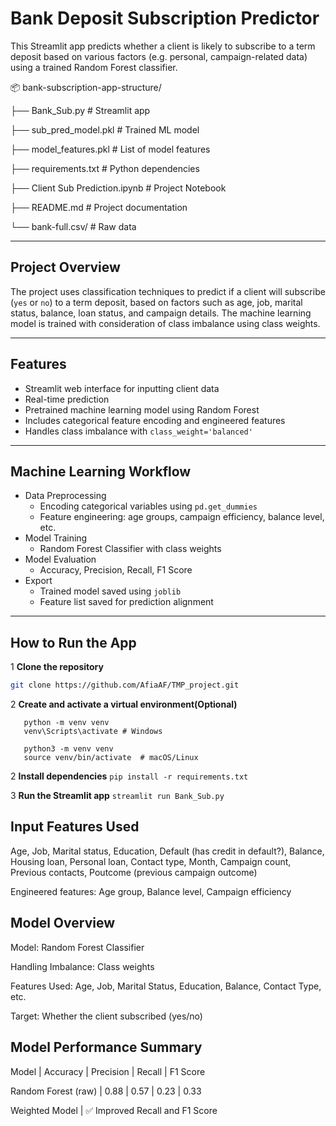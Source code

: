 # Bank Deposit Subscription Predictor

This Streamlit app predicts whether a client is likely to subscribe to a term deposit based on various factors (e.g. personal, campaign-related data) using a trained Random Forest classifier.

📦 bank-subscription-app-structure/

├── Bank_Sub.py                 # Streamlit app

├── sub_pred_model.pkl          # Trained ML model

├── model_features.pkl          # List of model features

├── requirements.txt            # Python dependencies

├── Client Sub Prediction.ipynb # Project Notebook

├── README.md                   # Project documentation

└── bank-full.csv/              # Raw data

---

## Project Overview

The project uses classification techniques to predict if a client will subscribe (`yes` or `no`) to a term deposit, based on factors such as age, job, marital status, balance, loan status, and campaign details. 
The machine learning model is trained with consideration of class imbalance using class weights.

---

## Features

- Streamlit web interface for inputting client data
- Real-time prediction
- Pretrained machine learning model using Random Forest
- Includes categorical feature encoding and engineered features
- Handles class imbalance with `class_weight='balanced'`

---

## Machine Learning Workflow

- Data Preprocessing
  - Encoding categorical variables using `pd.get_dummies`
  - Feature engineering: age groups, campaign efficiency, balance level, etc.
- Model Training
  - Random Forest Classifier with class weights
- Model Evaluation
  - Accuracy, Precision, Recall, F1 Score
- Export
  - Trained model saved using `joblib`
  - Feature list saved for prediction alignment

---

## How to Run the App

1 **Clone the repository**  
   ```bash
   git clone https://github.com/AfiaAF/TMP_project.git
   ```
2 **Create and activate a virtual environment(Optional)**
   ```
      python -m venv venv
      venv\Scripts\activate # Windows
     
      python3 -m venv venv
      source venv/bin/activate  # macOS/Linux
   ```

 2 **Install dependencies**
  ```pip install -r requirements.txt ```

 3 **Run the Streamlit app**
  ```streamlit run Bank_Sub.py```


## Input Features Used

  Age, 
  Job, 
  Marital status, 
  Education, 
  Default (has credit in default?), 
  Balance, 
  Housing loan, 
  Personal loan, 
  Contact type, 
  Month, 
  Campaign count, 
  Previous contacts, 
  Poutcome (previous campaign outcome)

  Engineered features:
    Age group, 
    Balance level, 
    Campaign efficiency


## Model Overview
  Model: Random Forest Classifier
  
  Handling Imbalance: Class weights
  
  Features Used: 
    Age, Job, Marital Status, Education, Balance, Contact Type, etc.
    
  Target: Whether the client subscribed (yes/no)


## Model Performance Summary
  Model |	Accuracy |	Precision	| Recall	| F1 Score
  
  Random Forest (raw)	| 0.88	| 0.57	| 0.23	| 0.33
 
  Weighted Model |	✅ Improved Recall and F1 Score	        
